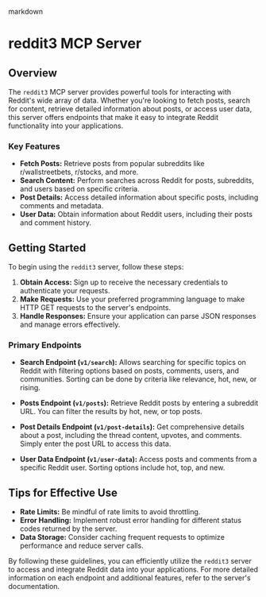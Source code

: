 markdown
# reddit3 MCP Server

## Overview

The `reddit3` MCP server provides powerful tools for interacting with Reddit's wide array of data. Whether you're looking to fetch posts, search for content, retrieve detailed information about posts, or access user data, this server offers endpoints that make it easy to integrate Reddit functionality into your applications.

### Key Features

- **Fetch Posts:** Retrieve posts from popular subreddits like r/wallstreetbets, r/stocks, and more.
- **Search Content:** Perform searches across Reddit for posts, subreddits, and users based on specific criteria.
- **Post Details:** Access detailed information about specific posts, including comments and metadata.
- **User Data:** Obtain information about Reddit users, including their posts and comment history.

## Getting Started

To begin using the `reddit3` server, follow these steps:

1. **Obtain Access:** Sign up to receive the necessary credentials to authenticate your requests.
2. **Make Requests:** Use your preferred programming language to make HTTP GET requests to the server's endpoints.
3. **Handle Responses:** Ensure your application can parse JSON responses and manage errors effectively.

### Primary Endpoints

- **Search Endpoint (`v1/search`):** Allows searching for specific topics on Reddit with filtering options based on posts, comments, users, and communities. Sorting can be done by criteria like relevance, hot, new, or rising.

- **Posts Endpoint (`v1/posts`):** Retrieve Reddit posts by entering a subreddit URL. You can filter the results by hot, new, or top posts.

- **Post Details Endpoint (`v1/post-details`):** Get comprehensive details about a post, including the thread content, upvotes, and comments. Simply enter the post URL to access this data.

- **User Data Endpoint (`v1/user-data`):** Access posts and comments from a specific Reddit user. Sorting options include hot, top, and new.

## Tips for Effective Use

- **Rate Limits:** Be mindful of rate limits to avoid throttling.
- **Error Handling:** Implement robust error handling for different status codes returned by the server.
- **Data Storage:** Consider caching frequent requests to optimize performance and reduce server calls.

By following these guidelines, you can efficiently utilize the `reddit3` server to access and integrate Reddit data into your applications. For more detailed information on each endpoint and additional features, refer to the server's documentation.